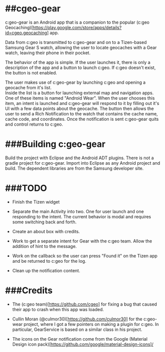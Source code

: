 ##cgeo-gear
=========

c:geo-gear is an Android app that is a companion to the popular 
(c:geo Geocaching)[https://play.google.com/store/apps/details?id=cgeo.geocaching] app.

Data from c:geo is transmitted to c:geo-gear and on to a Tizen-based Samsung Gear S 
watch, allowing the user to locate geocaches with a Gear watch, leaving their phone
in their pocket.

The behavior of the app is simple. If the user launches it, there is only a description
of the app and a button to launch c:geo.  If c:geo doesn't exist, the button is not 
enabled.  

The user makes use of c:geo-gear by launching c:geo and opening a geocache from it's list.  
Inside the list is a button for launching external map and navigation apps.  One of these 
items is named "Android Wear". When the user chooses this item, an intent is launched and
c:geo-gear will respond to it by filling out it's UI with a few data points about the 
geocache. The button then allows the user to send a Rich Notification to the watch that
contains the cache name, cache code, and coordinates.  Once the notification is sent
c:geo-gear quits and control returns to c:geo.

###Building c:geo-gear
=======================

Build the project with Eclipse and the Android ADT plugins.  There is not a gradle project
for c:geo-gear.  Import into Eclipse as any Android project and build.  The dependent libraries
are from the Samsung developer site.

###TODO
======

* Finish the Tizen widget

* Separate the main Activity into two. One for user launch and one responding to the intent.
The current behavior is modal and requires some switching back and forth.

* Create an about box with credits.

* Work to get a separate intent for Gear with the c:geo team.  Allow the addition of hint 
to the message.

* Work on the callback so the user can press "Found it" on the Tizen app and be returned to
c:geo for the log.

* Clean up the notification content.

###Credits
=========

* The (c:geo team)[https://github.com/cgeo] for fixing a bug that caused their app to crash when this app was loaded.

* Cullin Moran (@culmor30)[https://github.com/culmor30] for the c:geo-wear project, where I got a few pointers on making a 
plugin for c:geo. In particular, GearService is based on a similar class in his project.

* The icons on the Gear notification come from the Google (Material Design icon pack)[https://github.com/google/material-design-icons]/
